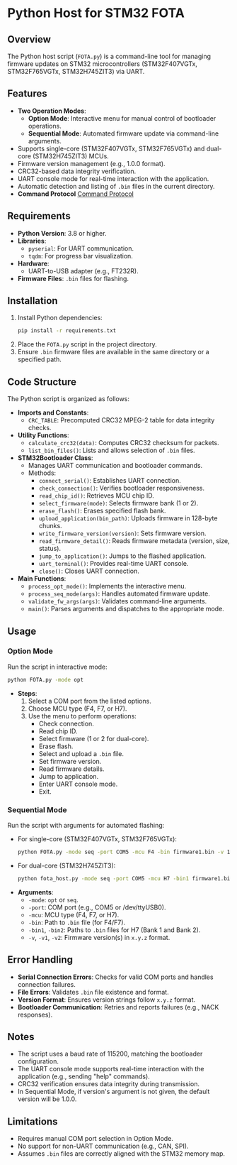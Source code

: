 # Python Host for STM32 FOTA

## Overview
The Python host script (`FOTA.py`) is a command-line tool for managing firmware updates on STM32 microcontrollers (STM32F407VGTx, STM32F765VGTx, STM32H745ZIT3) via UART.
## Features
- **Two Operation Modes**:
  - **Option Mode**: Interactive menu for manual control of bootloader operations.
  - **Sequential Mode**: Automated firmware update via command-line arguments.
- Supports single-core (STM32F407VGTx, STM32F765VGTx) and dual-core (STM32H745ZIT3) MCUs.
- Firmware version management (e.g., 1.0.0 format).
- CRC32-based data integrity verification.
- UART console mode for real-time interaction with the application.
- Automatic detection and listing of `.bin` files in the current directory.
- **Command Protocol** [Command Protocol](../STM32_BOOTLOADER.md#implementation-details)
## Requirements
- **Python Version**: 3.8 or higher.
- **Libraries**:
  - `pyserial`: For UART communication.
  - `tqdm`: For progress bar visualization.
- **Hardware**:
  - UART-to-USB adapter (e.g., FT232R).
- **Firmware Files**: `.bin` files for flashing.

## Installation
1. Install Python dependencies:
   ```bash
   pip install -r requirements.txt
   ```
2. Place the `FOTA.py` script in the project directory.
3. Ensure `.bin` firmware files are available in the same directory or a specified path.

## Code Structure
The Python script is organized as follows:

- **Imports and Constants**:
  - `CRC_TABLE`: Precomputed CRC32 MPEG-2 table for data integrity checks.
- **Utility Functions**:
  - `calculate_crc32(data)`: Computes CRC32 checksum for packets.
  - `list_bin_files()`: Lists and allows selection of `.bin` files.
- **STM32Bootloader Class**:
  - Manages UART communication and bootloader commands.
  - Methods:
    - `connect_serial()`: Establishes UART connection.
    - `check_connection()`: Verifies bootloader responsiveness.
    - `read_chip_id()`: Retrieves MCU chip ID.
    - `select_firmware(mode)`: Selects firmware bank (1 or 2).
    - `erase_flash()`: Erases specified flash bank.
    - `upload_application(bin_path)`: Uploads firmware in 128-byte chunks.
    - `write_firmware_version(version)`: Sets firmware version.
    - `read_firmware_detail()`: Reads firmware metadata (version, size, status).
    - `jump_to_application()`: Jumps to the flashed application.
    - `uart_terminal()`: Provides real-time UART console.
    - `close()`: Closes UART connection.
- **Main Functions**:
  - `process_opt_mode()`: Implements the interactive menu.
  - `process_seq_mode(args)`: Handles automated firmware update.
  - `validate_fw_args(args)`: Validates command-line arguments.
  - `main()`: Parses arguments and dispatches to the appropriate mode.

## Usage
### Option Mode
Run the script in interactive mode:
```bash
python FOTA.py -mode opt
```
- **Steps**:
  1. Select a COM port from the listed options.
  2. Choose MCU type (F4, F7, or H7).
  3. Use the menu to perform operations:
     - Check connection.
     - Read chip ID.
     - Select firmware (1 or 2 for dual-core).
     - Erase flash.
     - Select and upload a `.bin` file.
     - Set firmware version.
     - Read firmware details.
     - Jump to application.
     - Enter UART console mode.
     - Exit.

### Sequential Mode
Run the script with arguments for automated flashing:

- For single-core (STM32F407VGTx, STM32F765VGTx):
  ```bash
  python FOTA.py -mode seq -port COM5 -mcu F4 -bin firmware1.bin -v 1.0.0
  ```
- For dual-core (STM32H745ZIT3):
  ```bash
  python fota_host.py -mode seq -port COM5 -mcu H7 -bin1 firmware1.bin -bin2 firmware2.bin -v1 1.0.0 -v2 1.0.0
  ```
- **Arguments**:
  - `-mode`: `opt` or `seq`.
  - `-port`: COM port (e.g., COM5 or /dev/ttyUSB0).
  - `-mcu`: MCU type (F4, F7, or H7).
  - `-bin`: Path to `.bin` file (for F4/F7).
  - `-bin1`, `-bin2`: Paths to `.bin` files for H7 (Bank 1 and Bank 2).
  - `-v`, `-v1`, `-v2`: Firmware version(s) in `x.y.z` format.

## Error Handling
- **Serial Connection Errors**: Checks for valid COM ports and handles connection failures.
- **File Errors**: Validates `.bin` file existence and format.
- **Version Format**: Ensures version strings follow `x.y.z` format.
- **Bootloader Communication**: Retries and reports failures (e.g., NACK responses).

## Notes
- The script uses a baud rate of 115200, matching the bootloader configuration.
- The UART console mode supports real-time interaction with the application (e.g., sending "help" commands).
- CRC32 verification ensures data integrity during transmission.
- In Sequential Mode, if version's argument is not given, the default version will be 1.0.0.

## Limitations
- Requires manual COM port selection in Option Mode.
- No support for non-UART communication (e.g., CAN, SPI).
- Assumes `.bin` files are correctly aligned with the STM32 memory map.
